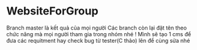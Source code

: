 # WebsiteForGroup
Branch master là kết quả của mọi người
Các branch còn lại đặt tên theo chức năng mà mọi người tham gia trong nhóm nhé !
Mình sẽ tạo 1 cms để đưa các requitment hay check bug từ tester(C thảo) lên để cùng sửa nhé
